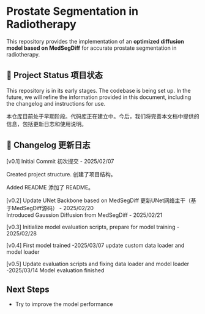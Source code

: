 # Prostate Segmentation in Radiotherapy

This repository provides the implementation of an **optimized diffusion model based on MedSegDiff** for accurate prostate segmentation in radiotherapy.

## 🚀 Project Status 项目状态

This repository is in its early stages. The codebase is being set up. In the future, we will refine the information provided in this document, including the changelog and instructions for use.

本仓库目前处于早期阶段。代码库正在建立中。今后，我们将完善本文档中提供的信息，包括更新日志和使用说明。

## 📜 Changelog 更新日志

[v0.1] Initial Commit 初次提交 - 2025/02/07  

Created project structure. 创建了项目结构。

Added README 添加了 README。

[v0.2] Update UNet Backbone based on MedSegDiff 更新UNet网络主干（基于MedSegDiff源码） - 2025/02/20  
Introduced Gaussion Diffusion from MedSegDiff - 2025/02/21

[v0.3] Initialize model evaluation scripts, prepare for model training - 2025/02/28

[v0.4] First model trained -2025/03/07
update custom data loader and model loader

[v0.5] Update evaluation scripts and fixing data loader and model loader -2025/03/14
Model evaluation finished

## Next Steps

* Try to improve the model performance
